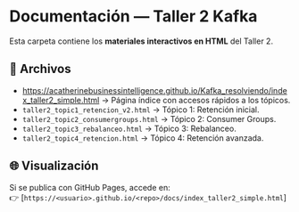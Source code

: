 # Documentación — Taller 2 Kafka

Esta carpeta contiene los **materiales interactivos en HTML** del Taller 2.

## 📑 Archivos

- https://acatherinebusinessintelligence.github.io/Kafka_resolviendo/index_taller2_simple.html → Página índice con accesos rápidos a los tópicos.
- `taller2_topic1_retencion_v2.html` → Tópico 1: Retención inicial.
- `taller2_topic2_consumergroups.html` → Tópico 2: Consumer Groups.
- `taller2_topic3_rebalanceo.html` → Tópico 3: Rebalanceo.
- `taller2_topic4_retencion.html` → Tópico 4: Retención avanzada.

## 🌐 Visualización

Si se publica con GitHub Pages, accede en:  
👉 [`https://<usuario>.github.io/<repo>/docs/index_taller2_simple.html`]
